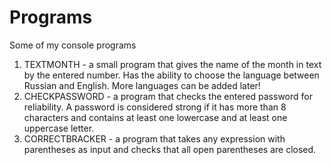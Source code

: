 # Programs
 Some of my console programs
1. TEXTMONTH - a small program that gives the name of the month in text by the entered number. Has the ability to choose the language between Russian and English. More languages can be added later!
2. CHECKPASSWORD - a program that checks the entered password for reliability. A password is considered strong if it has more than 8 characters and contains at least one lowercase and at least one uppercase letter.
3. CORRECTBRACKER - a program that takes any expression with parentheses as input and checks that all open parentheses are closed.
